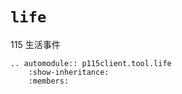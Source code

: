 # `life`

115 生活事件

```{eval-rst}
.. automodule:: p115client.tool.life
    :show-inheritance:
    :members:
```
